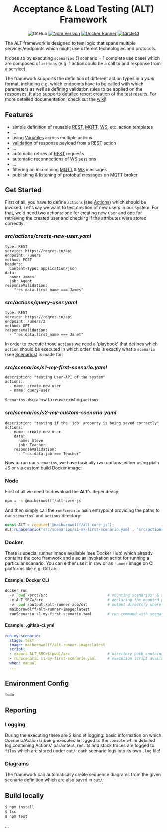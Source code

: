 <h1 align="center">Acceptance & Load Testing (ALT) Framework
</h1>

<div align="center">

![GitHub](https://img.shields.io/github/license/MaibornWolff/alt-core-js.svg)
[![Npm Version](http://img.shields.io/npm/v/@maibornwolff/alt-core-js.svg)](https://www.npmjs.com/package/@maibornwolff/alt-core-js)
[![Docker Runner](https://img.shields.io/badge/Docker%20Runner-1.43-brightgreen.svg)](https://hub.docker.com/r/maibornwolff/alt-runner-image/tags/)
[![CircleCI](https://circleci.com/gh/MaibornWolff/alt-core-js.svg?style=svg)](https://circleci.com/gh/MaibornWolff/alt-core-js)

</div>

The ALT framework is designed to test logic that spans multiple services/endpoints
which might use different technologies and protocols. 

It does so by executing `scenarios` (1 scenario = 1 complete use case) which are composed of `actions`
(e.g. 1 action could be a call to and response from a service).

The framework supports the definition of different action types in a *yaml* format,
including e.g. which endpoints have to be called with which parameters
as well as defining validation rules to be applied on the responses.
It also supports detailed report creation of the test results.
For more detailed documentation, check out the [wiki](https://github.com/MaibornWolff/alt-core-js/wiki)!

## Features

- simple definition of reusable [REST](https://github.com/MaibornWolff/alt-core-js/wiki/Action-Templates#rest), [MQTT](https://github.com/MaibornWolff/alt-core-js/wiki/Action-Templates#mqtt-subscribe), [WS](https://github.com/MaibornWolff/alt-core-js/wiki/Action-Templates#websocket), etc. action templates
- ...
- using [Variables](https://github.com/MaibornWolff/alt-core-js/wiki/Features#variables) across multiple actions
- [validation](https://github.com/MaibornWolff/alt-core-js/wiki/Features#response-validation) of response payload from a [REST](https://github.com/MaibornWolff/alt-core-js/wiki/Action-Templates#rest) action
- ...
- automatic retries of [REST](https://github.com/MaibornWolff/alt-core-js/wiki/Action-Templates#rest) requests
- automatic reconnections of [WS](https://github.com/MaibornWolff/alt-core-js/wiki/Action-Templates#websocket) sessions
- ...
- filtering on incomming [MQTT](https://github.com/MaibornWolff/alt-core-js/wiki/Action-Templates#mqtt-subscribe) & [WS](https://github.com/MaibornWolff/alt-core-js/wiki/Action-Templates#websocket) messages
- publishing & listening of [protobuf](https://developers.google.com/protocol-buffers/) messages on [MQTT](https://github.com/MaibornWolff/alt-core-js/wiki/Action-Templates#mqtt-publish) broker

## Get Started

First of all, you have to define `actions` (see [Actions](https://github.com/MaibornWolff/alt-core-js/wiki/Action-Templates)) which should be invoked. Let's say we want to test creation of new users in our system. 
For that, we'd need two actions: one for creating new user and one for retrieving the created user and checking if the attributes
were stored correctly:

### *src/actions/create-new-user.yaml*

```http
type: REST
service: https://reqres.in/api
endpoint: /users
method: POST
headers:
  Content-Type: application/json
data:
  name: James
  job: Agent
responseValidation:
  - "res.data.first_name === James"
```

### *src/actions/query-user.yaml*

```http
type: REST
service: https://reqres.in/api
endpoint: /users/2
method: GET
responseValidation:
  - "res.data.first_name === Janet"
```

In order to execute those `actions` we need a 'playbook' that defines which `action` should be executed in which order: 
this is exactly what a `scenario` (see [Scenarios](https://github.com/MaibornWolff/alt-core-js/wiki/Scenarios)) is made for:

### *src/scenarios/s1-my-first-scenario.yaml*

```http
description: "testing User-API of the system"
actions:
  - name: create-new-user
  - name: query-user
```

`Scenarios` also allow to reuse existing `actions`:

### *src/scenarios/s2-my-custom-scenario.yaml*

```http
description: "testing if the 'job' property is being saved correctly"
actions:
  - name: create-new-user
    data:
      name: Steve
      job: Teacher
    responseValidation:
      - "res.data.job === Teacher"
```

Now to run our `scenarios`, we have basically two options: either using plain JS or via custom build Docker image:

### Node

First of all we need to download the **ALT**'s dependency:

```bash
npm i -s @maibornwolff/alt-core-js
```

And then simply call the `runScenario` main entrypoint providing the paths to our `scenarios`' and `actions` directory:

```javascript
const ALT = require('@maibornwolff/alt-core-js');
ALT.runScenario('src/scenarios/s1-my-first-scenario.yaml', 'src/actions');
```

### Docker

There is special runner image available (see [Docker Hub](https://hub.docker.com/r/maibornwolff/alt-runner-image)) which already
contains the core framwork and also an invokation script for running a particular scanario. You can either use it in raw or as
`runner` image on CI platforms like e.g. GitLab.

#### Example: Docker CLI

```bash
docker run
  -v `pwd`/src:/src                           # mounting scenarios' & actions' root directory
  -e ALT_SRC=/src                             # declaring the mounted path as resource directory
  -v `pwd`/output:/alt-runner-app/out         # output directory where .log files and diagrams will be saved after the execution
  maibornwolff/alt-runner-image:latest
  runScenario s1-my-first-scenario.yaml       # run command with scenario-name as input param
```

#### Example: .gitlab-ci.yml

```yaml
run-my-scenario:
  stage: test
  image: maibornwolff/alt-runner-image:latest
  script:
  - export ALT_SRC=$(pwd)/src                 # directory path containing ./scenarios & ./actions directories
  - runScenario s1-my-first-scenario.yaml     # execution script available inside the container: 'runScenario'
  when: manual
  ...
```

## Environment Config

    todo

## Reporting

### Logging
During the executing there are 2 kind of logging: basic information on which Scenario/Action is being executed is logged
to the `console` while detailed log containing Actions' paramters, results and stack traces are logged to `files` which
are stored under `out/`: each scenario logs into its own `.log` file!

### Diagrams
The framework can automatically create sequence diagrams from the given scenario definition which are also saved in `out/`;

## Build locally

```bash
$ npm install
$ tsc
$ npm test
```
...
